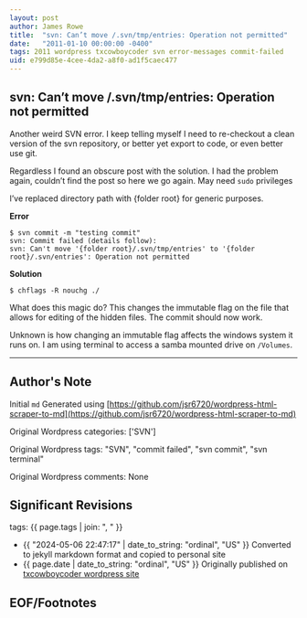 ```yaml
---
layout: post
author: James Rowe
title:  "svn: Can’t move /.svn/tmp/entries: Operation not permitted"
date:   "2011-01-10 00:00:00 -0400"
tags: 2011 wordpress txcowboycoder svn error-messages commit-failed
uid: e799d85e-4cee-4da2-a8f0-ad1f5caec477
---
```



## svn: Can’t move /.svn/tmp/entries: Operation not permitted


Another weird SVN error. I keep telling myself I need to re-checkout a clean version of the svn repository, or better yet export to code, or even better use git.


Regardless I found an obscure post with the solution. I had the problem again, couldn’t find the post so here we go again. May need `sudo` privileges


I’ve replaced directory path with {folder root} for generic purposes.


**Error**



```
$ svn commit -m "testing commit"
svn: Commit failed (details follow):
svn: Can't move '{folder root}/.svn/tmp/entries' to '{folder root}/.svn/entries': Operation not permitted

```

**Solution**



```
$ chflags -R nouchg ./

```

What does this magic do? This changes the immutable flag on the file that allows for editing of the hidden files. The commit should now work.


Unknown is how changing an immutable flag affects the windows system it runs on. I am using terminal to access a samba mounted drive on `/Volumes`.




---

## Author's Note

Initial `md` Generated using [https://github.com/jsr6720/wordpress-html-scraper-to-md](https://github.com/jsr6720/wordpress-html-scraper-to-md)

Original Wordpress categories: ['SVN']

Original Wordpress tags: "SVN", "commit failed", "svn commit", "svn terminal"

Original Wordpress comments: None

## Significant Revisions

tags: {{ page.tags | join: ", " }} <!-- todo move this somewhere -->

- {{ "2024-05-06 22:47:17" | date_to_string: "ordinal", "US" }} Converted to jekyll markdown format and copied to personal site
- {{ page.date | date_to_string: "ordinal", "US" }} Originally published on [txcowboycoder wordpress site](https://txcowboycoder.wordpress.com/2011/01/10/svn-cant-move-svntmpentries-operation-not-permitted/)

## EOF/Footnotes

